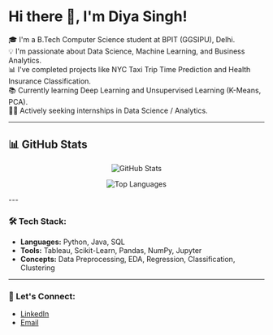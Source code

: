 # Hi there 👋, I'm Diya Singh!

🎓 I'm a B.Tech Computer Science student at BPIT (GGSIPU), Delhi.  
💡 I'm passionate about Data Science, Machine Learning, and Business Analytics.  
📊 I've completed projects like NYC Taxi Trip Time Prediction and Health Insurance Classification.  
📚 Currently learning Deep Learning and Unsupervised Learning (K-Means, PCA).  
👩‍💻 Actively seeking internships in Data Science / Analytics.  

---
## 📊 GitHub Stats

<p align="center">
  <img src="https://github-readme-stats.vercel.app/api?username=Diyasingh555&show_icons=true&theme=radical" alt="GitHub Stats" />
</p>



<p align="center">
  <img src="https://github-readme-stats.vercel.app/api/top-langs/?username=Diyasingh555&layout=compact&theme=radical" alt="Top Languages" />
</p>
---

### 🛠️ Tech Stack:
- **Languages:** Python, Java, SQL  
- **Tools:** Tableau, Scikit-Learn, Pandas, NumPy, Jupyter 
- **Concepts:** Data Preprocessing, EDA, Regression, Classification, Clustering  

---

### 🔗 Let's Connect:
- [LinkedIn](https://www.linkedin.com/in/diya-singh-206b232a8/)
- [Email](diyasingh9081@gmail.com)


